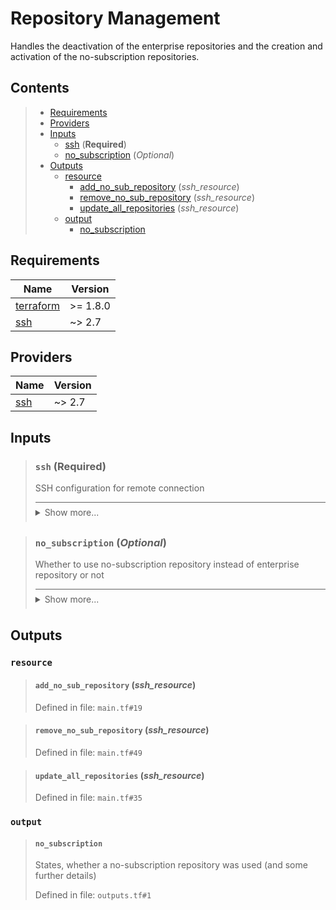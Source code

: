 # Repository Management

Handles the deactivation of the enterprise repositories and
the creation and activation of the no-subscription repositories.
## Contents

<blockquote>

- [Requirements](#requirements)
- [Providers](#providers)
- [Inputs](#inputs)
  - [ssh](#ssh-required) (**Required**)
  - [no_subscription](#no_subscription-optional) (*Optional*)
- [Outputs](#outputs)
  - [resource](#resource)
    - [add_no_sub_repository](#add_no_sub_repository-ssh_resource) (*ssh_resource*)
    - [remove_no_sub_repository](#remove_no_sub_repository-ssh_resource) (*ssh_resource*)
    - [update_all_repositories](#update_all_repositories-ssh_resource) (*ssh_resource*)
  - [output](#output)
    - [no_subscription](#no_subscription)</blockquote>

## Requirements

| Name | Version |
|------|---------|
| <a name="requirement_terraform"></a> [terraform](#requirement\_terraform) | >= 1.8.0 |
| <a name="requirement_ssh"></a> [ssh](#requirement\_ssh) | ~> 2.7 |
## Providers

| Name | Version |
|------|---------|
| <a name="provider_ssh"></a> [ssh](#provider\_ssh) | ~> 2.7 |

## Inputs
<blockquote>

### `ssh` (**Required**)
SSH configuration for remote connection

<details style="border-top-color: inherit; border-top-width: 0.1em; border-top-style: solid; padding-top: 0.5em; padding-bottom: 0.5em;">
  <summary>Show more...</summary>

  **Type**:
  ```hcl
    object({
    host    = string
    user    = string
    id_file = optional(string, "~/.ssh/id_rsa")
  })
  ```
  Defined in file: `variables.tf#1`

</details>
</blockquote>
<blockquote>

### `no_subscription` (*Optional*)
Whether to use no-subscription repository instead of enterprise repository or not

<details style="border-top-color: inherit; border-top-width: 0.1em; border-top-style: solid; padding-top: 0.5em; padding-bottom: 0.5em;">
  <summary>Show more...</summary>

  **Type**:
  ```hcl
    object({
    enabled           = bool
    list_file         = optional(string, "pve-no-subscription.list")
    list_file_content = optional(string, "deb http://download.proxmox.com/debian/pve bookworm pve-no-subscription")
  })
  ```
  **Default**:
  ```json
    {
  "enabled": true
}
  ```
  Defined in file: `variables.tf#14`

</details>
</blockquote>

## Outputs
### `resource`
<blockquote>

#### `add_no_sub_repository` (_ssh_resource_)
Defined in file: `main.tf#19`
</blockquote>
<blockquote>

#### `remove_no_sub_repository` (_ssh_resource_)
Defined in file: `main.tf#49`
</blockquote>
<blockquote>

#### `update_all_repositories` (_ssh_resource_)
Defined in file: `main.tf#35`
</blockquote>

### `output`
<blockquote>

#### `no_subscription`
States, whether a no-subscription repository was used (and some further details)

Defined in file: `outputs.tf#1`
</blockquote>
